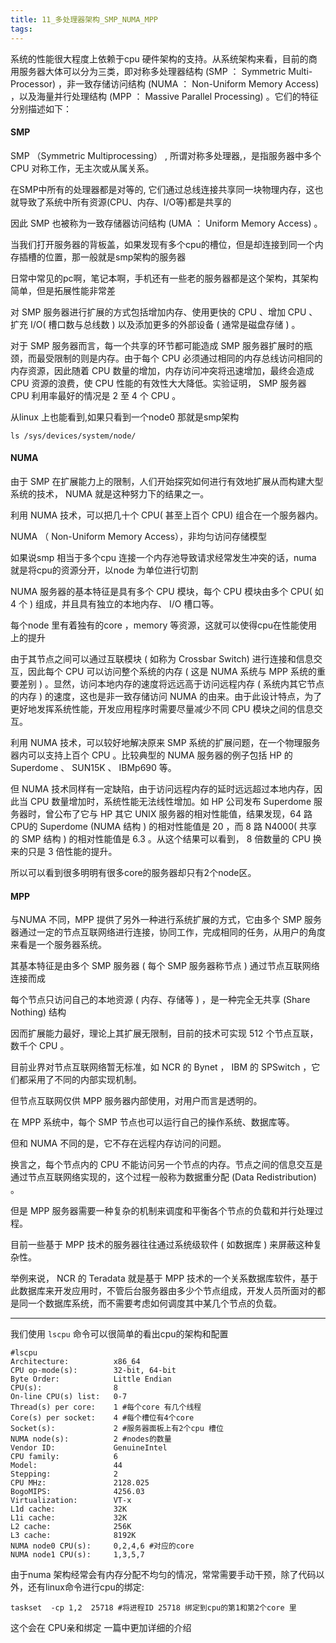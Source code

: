 ```yaml
---
title: 11_多处理器架构_SMP_NUMA_MPP
tags: 
---
```


系统的性能很大程度上依赖于cpu 硬件架构的支持。从系统架构来看，目前的商用服务器大体可以分为三类，即对称多处理器结构 (SMP ： Symmetric Multi-Processor) ，非一致存储访问结构 (NUMA ： Non-Uniform Memory Access) ，以及海量并行处理结构 (MPP ： Massive Parallel Processing) 。它们的特征分别描述如下：

#### SMP

SMP （Symmetric Multiprocessing） , 所谓对称多处理器,，是指服务器中多个 CPU 对称工作，无主次或从属关系。

在SMP中所有的处理器都是对等的, 它们通过总线连接共享同一块物理内存，这也就导致了系统中所有资源(CPU、内存、I/O等)都是共享的

因此 SMP 也被称为一致存储器访问结构 (UMA ： Uniform Memory Access) 。

当我们打开服务器的背板盖，如果发现有多个cpu的槽位，但是却连接到同一个内存插槽的位置，那一般就是smp架构的服务器

日常中常见的pc啊，笔记本啊，手机还有一些老的服务器都是这个架构，其架构简单，但是拓展性能非常差

对 SMP 服务器进行扩展的方式包括增加内存、使用更快的 CPU 、增加 CPU 、扩充 I/O( 槽口数与总线数 ) 以及添加更多的外部设备 ( 通常是磁盘存储 ) 。

对于 SMP 服务器而言，每一个共享的环节都可能造成 SMP 服务器扩展时的瓶颈，而最受限制的则是内存。由于每个 CPU 必须通过相同的内存总线访问相同的内存资源，因此随着 CPU 数量的增加，内存访问冲突将迅速增加，最终会造成 CPU 资源的浪费，使 CPU 性能的有效性大大降低。实验证明， SMP 服务器 CPU 利用率最好的情况是 2 至 4 个 CPU 。

从linux 上也能看到,如果只看到一个node0 那就是smp架构

`ls /sys/devices/system/node/`

#### NUMA

由于 SMP 在扩展能力上的限制，人们开始探究如何进行有效地扩展从而构建大型系统的技术， NUMA 就是这种努力下的结果之一。

利用 NUMA 技术，可以把几十个 CPU( 甚至上百个 CPU) 组合在一个服务器内。

NUMA （ Non-Uniform Memory Access），非均匀访问存储模型

如果说smp 相当于多个cpu 连接一个内存池导致请求经常发生冲突的话，numa 就是将cpu的资源分开，以node 为单位进行切割

NUMA 服务器的基本特征是具有多个 CPU 模块，每个 CPU 模块由多个 CPU( 如 4 个 ) 组成，并且具有独立的本地内存、 I/O 槽口等。

每个node 里有着独有的core ，memory 等资源，这就可以使得cpu在性能使用上的提升

由于其节点之间可以通过互联模块 ( 如称为 Crossbar Switch) 进行连接和信息交互，因此每个 CPU 可以访问整个系统的内存 ( 这是 NUMA 系统与 MPP 系统的重要差别 ) 。显然，访问本地内存的速度将远远高于访问远程内存 ( 系统内其它节点的内存 ) 的速度，这也是非一致存储访问 NUMA 的由来。由于此设计特点，为了更好地发挥系统性能，开发应用程序时需要尽量减少不同 CPU 模块之间的信息交互。

利用 NUMA 技术，可以较好地解决原来 SMP 系统的扩展问题，在一个物理服务器内可以支持上百个 CPU 。比较典型的 NUMA 服务器的例子包括 HP 的 Superdome 、 SUN15K 、 IBMp690 等。

但 NUMA 技术同样有一定缺陷，由于访问远程内存的延时远远超过本地内存，因此当 CPU 数量增加时，系统性能无法线性增加。如 HP 公司发布 Superdome 服务器时，曾公布了它与 HP 其它 UNIX 服务器的相对性能值，结果发现，64 路CPU的 Superdome (NUMA 结构 ) 的相对性能值是 20 ，而 8 路 N4000( 共享的 SMP 结构 ) 的相对性能值是 6.3 。从这个结果可以看到， 8 倍数量的 CPU 换来的只是 3 倍性能的提升。

所以可以看到很多明明有很多core的服务器却只有2个node区。

#### MPP

与NUMA 不同，MPP 提供了另外一种进行系统扩展的方式，它由多个 SMP 服务器通过一定的节点互联网络进行连接，协同工作，完成相同的任务，从用户的角度来看是一个服务器系统。

其基本特征是由多个 SMP 服务器 ( 每个 SMP 服务器称节点 ) 通过节点互联网络连接而成

每个节点只访问自己的本地资源 ( 内存、存储等 ) ，是一种完全无共享 (Share Nothing) 结构

因而扩展能力最好，理论上其扩展无限制，目前的技术可实现 512 个节点互联，数千个 CPU 。

目前业界对节点互联网络暂无标准，如 NCR 的 Bynet ， IBM 的 SPSwitch ，它们都采用了不同的内部实现机制。

但节点互联网仅供 MPP 服务器内部使用，对用户而言是透明的。

在 MPP 系统中，每个 SMP 节点也可以运行自己的操作系统、数据库等。

但和 NUMA 不同的是，它不存在远程内存访问的问题。

换言之，每个节点内的 CPU 不能访问另一个节点的内存。节点之间的信息交互是通过节点互联网络实现的，这个过程一般称为数据重分配 (Data Redistribution) 。

但是 MPP 服务器需要一种复杂的机制来调度和平衡各个节点的负载和并行处理过程。

目前一些基于 MPP 技术的服务器往往通过系统级软件 ( 如数据库 ) 来屏蔽这种复杂性。

举例来说， NCR 的 Teradata 就是基于 MPP 技术的一个关系数据库软件，基于此数据库来开发应用时，不管后台服务器由多少个节点组成，开发人员所面对的都是同一个数据库系统，而不需要考虑如何调度其中某几个节点的负载。

----------------------

我们使用 `lscpu` 命令可以很简单的看出cpu的架构和配置

```
#lscpu
Architecture:          x86_64
CPU op-mode(s):        32-bit, 64-bit
Byte Order:            Little Endian
CPU(s):                8
On-line CPU(s) list:   0-7
Thread(s) per core:    1 #每个core 有几个线程
Core(s) per socket:    4 #每个槽位有4个core 
Socket(s):             2 #服务器面板上有2个cpu 槽位
NUMA node(s):          2 #nodes的数量
Vendor ID:             GenuineIntel
CPU family:            6
Model:                 44
Stepping:              2
CPU MHz:               2128.025
BogoMIPS:              4256.03
Virtualization:        VT-x
L1d cache:             32K
L1i cache:             32K
L2 cache:              256K
L3 cache:              8192K
NUMA node0 CPU(s):     0,2,4,6 #对应的core
NUMA node1 CPU(s):     1,3,5,7
```


由于numa 架构经常会有内存分配不均匀的情况，常常需要手动干预，除了代码以外，还有linux命令进行cpu的绑定:

`taskset  -cp 1,2  25718 #将进程ID 25718 绑定到cpu的第1和第2个core 里`

这个会在 CPU亲和绑定 一篇中更加详细的介绍